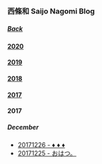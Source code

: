 ### 西條和 Saijo Nagomi Blog
##### [Back](../Blog_List.md)

#### [2020](https://227photo.nets.hk/Markdown/Backup/Blog/Nagomi/NagomiBlog_List.html#2020-1)
#### [2019](https://227photo.nets.hk/Markdown/Backup/Blog/Nagomi/NagomiBlog_List.html#2019-1)
#### [2018](https://227photo.nets.hk/Markdown/Backup/Blog/Nagomi/NagomiBlog_List.html#2018-1)
#### [2017](https://227photo.nets.hk/Markdown/Backup/Blog/Nagomi/NagomiBlog_List.html#2017-1)

#### 2017
##### December
- [20171226 - ♦︎ ♦︎ ♦︎](Dec2017/20171226_TriRhombus.md)
- [20171225 - おはつ。](Dec2017/20171225_おはつ.md)
